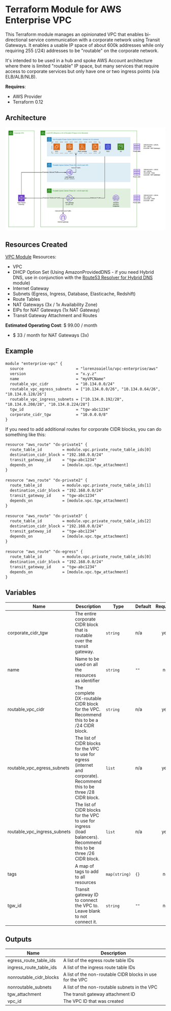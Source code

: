 # Terraform Module for AWS Enterprise VPC

This Terraform module manages an opinionated VPC that enables bi-directional service communication with a corporate network using Transit Gateways. It enables a usable IP space of about 600k addresses while only requiring 255 (/24) addresses to be "routable" on the corporate network.

It's intended to be used in a hub and spoke AWS Account architecture where there is limited "routable" IP space, but many services that require access to corporate services but only have one or two ingress points (via ELB/ALB/NLB).

**Requires**:
- AWS Provider
- Terraform 0.12

## Architecture

![diagram](https://raw.githubusercontent.com/lorenzoaiello/terraform-aws-vpc-enterprise/master/diagram.png)

## Resources Created

[VPC Module](https://github.com/terraform-aws-modules/terraform-aws-vpc) Resources: 
- VPC
- DHCP Option Set (Using AmazonProvidedDNS - if you need Hybrid DNS, use in conjunction with the [Route53 Resolver for Hybrid DNS](https://registry.terraform.io/modules/lorenzoaiello/hybrid-dns/aws) module)
- Internet Gateway
- Subnets (Egress, Ingress, Database, Elasticache, Redshift)
- Route Tables
- NAT Gateways (3x / 1x Availability Zone)
- EIPs for NAT Gateways (1x NAT Gateway)
- Transit Gateway Attachment and Routes

**Estimated Operating Cost**: $ 99.00 / month

- $ 33 / month for NAT Gateways (3x)

## Example

```hcl-terraform
module "enterprise-vpc" {
  source                       = "lorenzoaiello/vpc-enterprise/aws"
  version                      = "x.y.z"
  name                         = "myVPCName"
  routable_vpc_cidr            = "10.134.0.0/24"
  routable_vpc_egress_subnets  = ["10.134.0.0/26", "10.134.0.64/26", "10.134.0.128/26"]
  routable_vpc_ingress_subnets = ["10.134.0.192/28", "10.134.0.208/28", "10.134.0.224/28"]
  tgw_id                       = "tgw-abc1234"
  corporate_cidr_tgw           = "10.0.0.0/8"
}
```

If you need to add additional routes for corporate CIDR blocks, you can do something like this:

```hcl-terraform
resource "aws_route" "dx-private1" {
  route_table_id         = module.vpc.private_route_table_ids[0]
  destination_cidr_block = "192.168.0.0/24"
  transit_gateway_id     = "tgw-abc1234"
  depends_on             = [module.vpc.tgw_attachment]
}

resource "aws_route" "dx-private2" {
  route_table_id         = module.vpc.private_route_table_ids[1]
  destination_cidr_block = "192.168.0.0/24"
  transit_gateway_id     = "tgw-abc1234"
  depends_on             = [module.vpc.tgw_attachment]
}

resource "aws_route" "dx-private3" {
  route_table_id         = module.vpc.private_route_table_ids[2]
  destination_cidr_block = "192.168.0.0/24"
  transit_gateway_id     = "tgw-abc1234"
  depends_on             = [module.vpc.tgw_attachment]
}

resource "aws_route" "dx-egress" {
  route_table_id         = module.vpc.private_route_table_ids[0]
  destination_cidr_block = "192.168.0.0/24"
  transit_gateway_id     = "tgw-abc1234"
  depends_on             = [module.vpc.tgw_attachment]
}
```

## Variables

| Name | Description | Type | Default | Required |
|------|-------------|------|---------|:--------:|
| corporate\_cidr\_tgw | The entire corporate CIDR block that is routable over the transit gateway. | `string` | n/a | yes |
| name | Name to be used on all the resources as identifier | `string` | `""` | no |
| routable\_vpc\_cidr | The complete DX-routable CIDR block for the VPC. Recommend this to be a /24 CIDR block. | `string` | n/a | yes |
| routable\_vpc\_egress\_subnets | The list of CIDR blocks for the VPC to use for egress (internet and corporate). Recommend this to be three /28 CIDR block. | `list` | n/a | yes |
| routable\_vpc\_ingress\_subnets | The list of CIDR blocks for the VPC to use for ingress (load balancers). Recommend this to be three /26 CIDR block. | `list` | n/a | yes |
| tags | A map of tags to add to all resources | `map(string)` | `{}` | no |
| tgw\_id | Transit gateway ID to connect the VPC to. Leave blank to not connect it. | `string` | `""` | no |


## Outputs

| Name | Description |
|------|-------------|
| egress\_route\_table\_ids | A list of the egress route table IDs |
| ingress\_route\_table\_ids | A list of the ingress route table IDs |
| nonroutable\_cidr\_blocks | A list of the non-routable CIDR blocks in use for the VPC |
| nonroutable\_subnets | A list of the non-routable subnets in the VPC |
| tgw\_attachment | The transit gateway attachment ID |
| vpc\_id | The VPC ID that was created |

